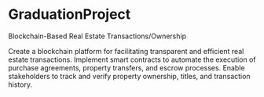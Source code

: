 # GraduationProject
Blockchain-Based Real Estate Transactions/Ownership

Create a blockchain platform for facilitating transparent and efficient real estate
transactions. Implement smart contracts to automate the execution of purchase
agreements, property transfers, and escrow processes. Enable stakeholders to track
and verify property ownership, titles, and transaction history.
